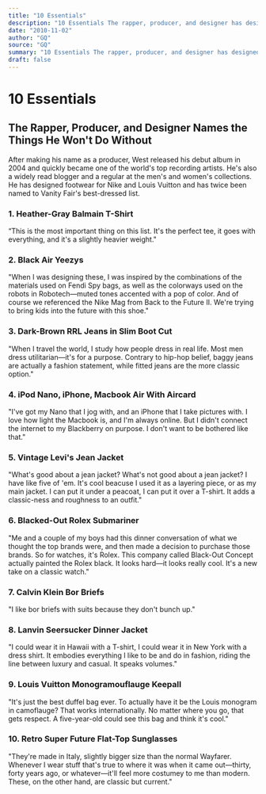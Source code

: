 ```yaml
---
title: "10 Essentials"
description: "10 Essentials The rapper, producer, and designer has designed footwear for Nike and Louis Vuitton. He has twice been named to Vanity Fair's best-dressed list. ### 3. Black Air Yeezys \"When I Travel Th..."
date: "2010-11-02"
author: "GQ"
source: "GQ"
summary: "10 Essentials The rapper, producer, and designer has designed footwear for Nike and Louis Vuitton. He has twice been named to Vanity Fair's best-dressed list. ### 3. Black Air Yeezys \"When I Travel the World, I Study How People Dress in Real Life\""
draft: false
---
```


# 10 Essentials

## The Rapper, Producer, and Designer Names the Things He Won't Do Without

After making his name as a producer, West released his debut album in 2004 and quickly became one of the world's top recording artists. He's also a widely read blogger and a regular at the men's and women's collections. He has designed footwear for Nike and Louis Vuitton and has twice been named to Vanity Fair's best-dressed list.

### 1. Heather-Gray Balmain T-Shirt

“This is the most important thing on this list. It's the perfect tee, it goes with everything, and it's a slightly heavier weight."

### 2. Black Air Yeezys

"When I was designing these, I was inspired by the combinations of the materials used on Fendi Spy bags, as well as the colorways used on the robots in Robotech—muted tones accented with a pop of color. And of course we referenced the Nike Mag from Back to the Future II. We're trying to bring kids into the future with this shoe."

### 3. Dark-Brown RRL Jeans in Slim Boot Cut

"When I travel the world, I study how people dress in real life. Most men dress utilitarian—it's for a purpose. Contrary to hip-hop belief, baggy jeans are actually a fashion statement, while fitted jeans are the more classic option."

### 4. iPod Nano, iPhone, Macbook Air With Aircard

"I've got my Nano that I jog with, and an iPhone that I take pictures with. I love how light the Macbook is, and I'm always online. But I didn't connect the internet to my Blackberry on purpose. I don't want to be bothered like that."

### 5. Vintage Levi's Jean Jacket

"What's good about a jean jacket? What's not good about a jean jacket? I have like five of 'em. It's cool beacuse I used it as a layering piece, or as my main jacket. I can put it under a peacoat, I can put it over a T-shirt. It adds a classic-ness and roughness to an outfit."

### 6. Blacked-Out Rolex Submariner

"Me and a couple of my boys had this dinner conversation of what we thought the top brands were, and then made a decision to purchase those brands. So for watches, it's Rolex. This company called Black-Out Concept actually painted the Rolex black. It looks hard—it looks really cool. It's a new take on a classic watch."

### 7. Calvin Klein Bor Briefs

"I like bor briefs with suits because they don't bunch up."

### 8. Lanvin Seersucker Dinner Jacket

"I could wear it in Hawaii with a T-shirt, I could wear it in New York with a dress shirt. It embodies everything I like to be and do in fashion, riding the line between luxury and casual. It speaks volumes."

### 9. Louis Vuitton Monogramouflauge Keepall

"It's just the best duffel bag ever. To actually have it be the Louis monogram in camoflauge? That works internationally. No matter where you go, that gets respect. A five-year-old could see this bag and think it's cool."

### 10. Retro Super Future Flat-Top Sunglasses

"They're made in Italy, slightly bigger size than the normal Wayfarer. Whenever I wear stuff that's true to where it was when it came out—thirty, forty years ago, or whatever—it'll feel more costumey to me than modern. These, on the other hand, are classic but current."
